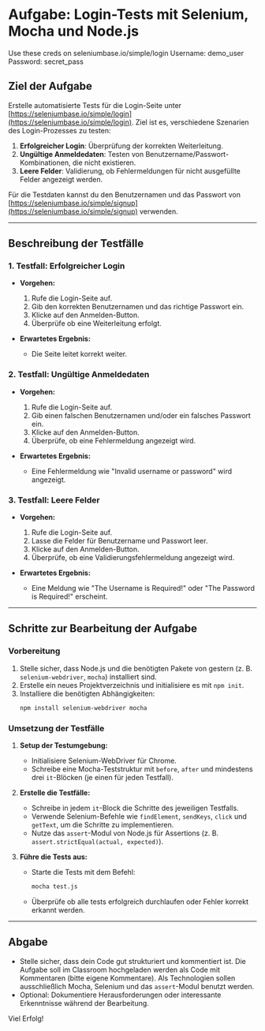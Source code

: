 # Aufgabe: Login-Tests mit Selenium, Mocha und Node.js

Use these creds on seleniumbase.io/simple/login
Username:
demo_user
Password:
secret_pass

## Ziel der Aufgabe
Erstelle automatisierte Tests für die Login-Seite unter [https://seleniumbase.io/simple/login](https://seleniumbase.io/simple/login). Ziel ist es, verschiedene Szenarien des Login-Prozesses zu testen:

1. **Erfolgreicher Login**: Überprüfung der korrekten Weiterleitung.
2. **Ungültige Anmeldedaten**: Testen von Benutzername/Passwort-Kombinationen, die nicht existieren.
3. **Leere Felder**: Validierung, ob Fehlermeldungen für nicht ausgefüllte Felder angezeigt werden.

Für die Testdaten kannst du den Benutzernamen und das Passwort von [https://seleniumbase.io/simple/signup](https://seleniumbase.io/simple/signup) verwenden.

---

## Beschreibung der Testfälle

### 1. Testfall: Erfolgreicher Login
- **Vorgehen:**
  1. Rufe die Login-Seite auf.
  2. Gib den korrekten Benutzernamen und das richtige Passwort ein.
  3. Klicke auf den Anmelden-Button.
  4. Überprüfe ob eine Weiterleitung erfolgt.

- **Erwartetes Ergebnis:**
  - Die Seite leitet korrekt weiter.

### 2. Testfall: Ungültige Anmeldedaten
- **Vorgehen:**
  1. Rufe die Login-Seite auf.
  2. Gib einen falschen Benutzernamen und/oder ein falsches Passwort ein.
  3. Klicke auf den Anmelden-Button.
  4. Überprüfe, ob eine Fehlermeldung angezeigt wird.

- **Erwartetes Ergebnis:**
  - Eine Fehlermeldung wie "Invalid username or password" wird angezeigt.

### 3. Testfall: Leere Felder
- **Vorgehen:**
  1. Rufe die Login-Seite auf.
  2. Lasse die Felder für Benutzername und Passwort leer.
  3. Klicke auf den Anmelden-Button.
  4. Überprüfe, ob eine Validierungsfehlermeldung angezeigt wird.

- **Erwartetes Ergebnis:**
  - Eine Meldung wie "The Username is Required!" oder "The Password is Required!" erscheint.

---

## Schritte zur Bearbeitung der Aufgabe

### Vorbereitung
1. Stelle sicher, dass Node.js und die benötigten Pakete von gestern (z. B. `selenium-webdriver`, `mocha`) installiert sind.
2. Erstelle ein neues Projektverzeichnis und initialisiere es mit `npm init`.
3. Installiere die benötigten Abhängigkeiten:
   ```bash
   npm install selenium-webdriver mocha
   ```

### Umsetzung der Testfälle
1. **Setup der Testumgebung:**
   - Initialisiere Selenium-WebDriver für Chrome.
   - Schreibe eine Mocha-Teststruktur mit `before`, `after` und mindestens drei `it`-Blöcken (je einen für jeden Testfall).

2. **Erstelle die Testfälle:**
   - Schreibe in jedem `it`-Block die Schritte des jeweiligen Testfalls.
   - Verwende Selenium-Befehle wie `findElement`, `sendKeys`, `click` und `getText`, um die Schritte zu implementieren.
   - Nutze das `assert`-Modul von Node.js für Assertions (z. B. `assert.strictEqual(actual, expected)`).

3. **Führe die Tests aus:**
   - Starte die Tests mit dem Befehl:
     ```bash
     mocha test.js
     ```
   - Überprüfe ob alle tests erfolgreich durchlaufen oder Fehler korrekt erkannt werden.


---

## Abgabe

- Stelle sicher, dass dein Code gut strukturiert und kommentiert ist. Die Aufgabe soll im Classroom hochgeladen werden als Code mit Kommentaren (bitte eigene Kommentare). Als Technologien sollen ausschließlich Mocha, Selenium und das `assert`-Modul benutzt werden.
- Optional: Dokumentiere Herausforderungen oder interessante Erkenntnisse während der Bearbeitung.

Viel Erfolg!

